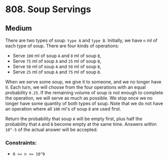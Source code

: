 # 808. Soup Servings

## Medium

There are two types of soup: `type A` and `type B`. Initially, we have `n` ml of each type of soup. There are four kinds
of operations:

- Serve `100` ml of soup `A` and `0` ml of soup `B`,
- Serve `75` ml of soup `A` and `25` ml of soup `B`,
- Serve `50` ml of soup `A` and `50` ml of soup `B`,
- Serve `25` ml of soup `A` and `75` ml of soup `B`.

When we serve some soup, we give it to someone, and we no longer have it. Each turn, we will choose from the four
operations with an equal probability `0.25`. If the remaining volume of soup is not enough to complete the operation, we
will serve as much as possible. We stop once we no longer have some quantity of both types of soup. Note that we do not
have an operation where all `100` ml's of soup `B` are used first.

Return the probability that soup `A` will be empty first, plus half the probability that `A` and `B` become empty at the
same time. Answers within `10^-5` of the actual answer will be accepted.

### Constraints:

- `0 <= n <= 10^9`
